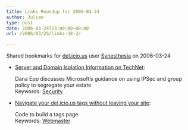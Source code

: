 ```yaml
---
title: Links Roundup for 2006-03-24
author: Julian
type: post
date: 2006-03-24T23:00:00+00:00
url: /2006/03/25/links-38-2/

---
```

Shared bookmarks for [del.icio.us][1] user  [Synesthesia][2] on 2006-03-24

  * [Server and Domain Isolation Information on TechNet][3]:
  
    Dana Epp discusses Microsoft&#8217;s guidance on using IPSec and group policy to segregate your estate   
    Keywords: [Security][4]
  * [Navigate your del.icio.us tags without leaving your site][5]:
  
    Code to build a tags page   
    Keywords: [Webmaster][6]

 [1]: https://del.icio.us/
 [2]: https://del.icio.us/synesthesia
 [3]: https://silverstr.ufies.org/blog/archives/000934.html "https://silverstr.ufies.org/blog/archives/000934.html"
 [4]: https://del.icio.us/synesthesia/Security
 [5]: https://weblogs.elearning.ubc.ca/brian/archives/024394.html "https://weblogs.elearning.ubc.ca/brian/archives/024394.html"
 [6]: https://del.icio.us/synesthesia/Webmaster